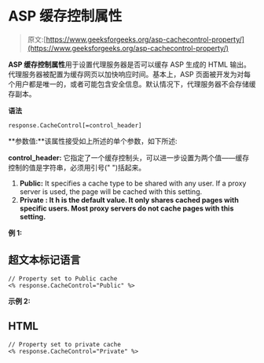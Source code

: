 # ASP 缓存控制属性

> 原文:[https://www.geeksforgeeks.org/asp-cachecontrol-property/](https://www.geeksforgeeks.org/asp-cachecontrol-property/)

**ASP 缓存控制属性**用于设置代理服务器是否可以缓存 ASP 生成的 HTML 输出。代理服务器被配置为缓存网页以加快响应时间。基本上，ASP 页面被开发为对每个用户都是唯一的，或者可能包含安全信息。默认情况下，代理服务器不会存储缓存副本。

**语法**

```
response.CacheControl[=control_header]

```

**参数值:**该属性接受如上所述的单个参数，如下所述:

**control_header:** 它指定了一个缓存控制头，可以进一步设置为两个值——缓存控制的值是字符串，必须用引号(" ")括起来。

1.  **Public:** It specifies a cache type to be shared with any user. If a proxy server is used, the page will be cached with this setting.
2.  ****Private** : **It h** is the default value. It only shares cached pages with specific users. Most proxy servers do not cache pages with this setting.**

****例 1:****

## **超文本标记语言**

```
// Property set to Public cache
<% response.CacheControl="Public" %>
```

****示例 2:****

## **HTML**

```
// Property set to private cache 
<% response.CacheControl="Private" %>
```